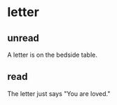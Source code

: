 # letter

## unread

A letter is on the bedside table.

## read

The letter just says "You are loved."
